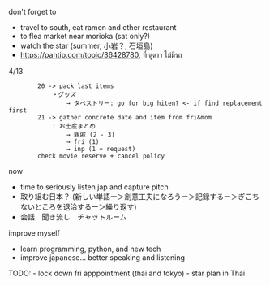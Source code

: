 don't forget to 
- travel to south, eat ramen and other restaurant
- to flea market near morioka (sat only?)
- watch the star (summer, 小岩？, 石垣島)
- https://pantip.com/topic/36428780, ที่ ดูดาว ไม่มีรถ

4/13

			20 -> pack last items
				・グッズ
					→ タペストリー: go for big hiten? <- if find replacement first
			21 -> gather concrete date and item from fri&mom
				: お土産まとめ
					→ 親戚 (2 - 3)
					→ fri (1)
					→ inp (1 + request)
			check movie reserve + cancel policy

now
- time to seriously listen jap and capture pitch 
- 取り組む日本？ (新しい単語ー＞創意工夫になろうー＞記録するー＞ぎこちないところを退治するー＞繰り返す)
- 会話　聞き流し　チャットルーム

improve myself
- learn programming, python, and new tech 
- improve japanese... better speaking and listening

TODO:
	- lock down fri apppointment (thai and tokyo)
	- star plan in Thai
